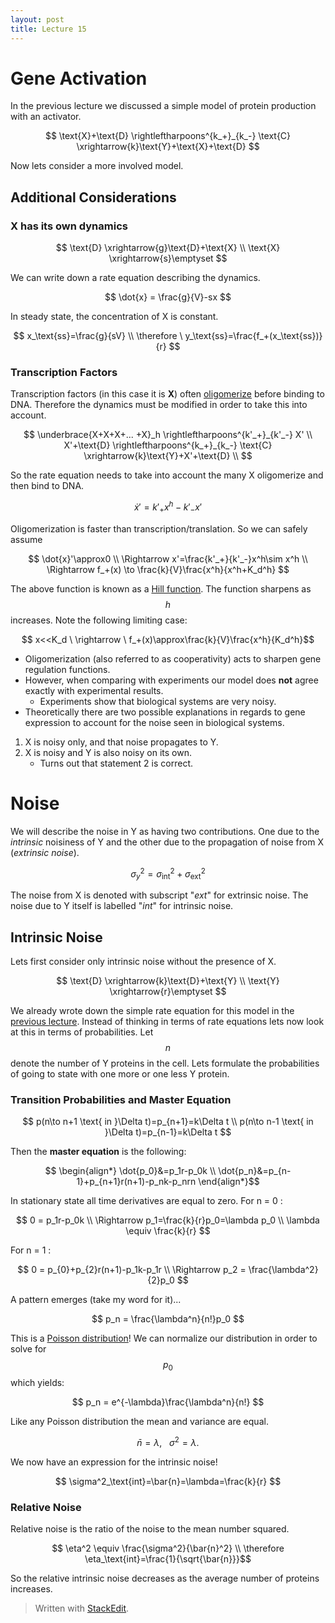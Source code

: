 ```yaml
---
layout: post
title: Lecture 15
---
```


# Gene Activation

In the previous lecture we discussed a simple model of protein production with an activator.

$$ \text{X}+\text{D} \rightleftharpoons^{k_+}_{k_-} \text{C} \xrightarrow{k}\text{Y}+\text{X}+\text{D} $$

Now lets consider a more involved model.

## Additional Considerations

### **X** has its own dynamics

$$
\text{D} \xrightarrow{g}\text{D}+\text{X} \\
\text{X} \xrightarrow{s}\emptyset
$$

We can write down a rate equation describing the dynamics.

$$ \dot{x} = \frac{g}{V}-sx $$

In steady state, the concentration of X is constant.

$$ x_\text{ss}=\frac{g}{sV} \\ \therefore \ y_\text{ss}=\frac{f_+(x_\text{ss})}{r} $$

### Transcription Factors

Transcription factors (in this case it is **X**) often [oligomerize](http://en.wikipedia.org/wiki/Oligomer) before binding to DNA. Therefore the dynamics must be modified in order to take this into account.

$$
\underbrace{X+X+X+... +X}_h \rightleftharpoons^{k'_+}_{k'_-} X' \\
X'+\text{D} \rightleftharpoons^{k_+}_{k_-} \text{C} \xrightarrow{k}\text{Y}+X'+\text{D} \\
$$

So the rate equation needs to take into account the many X oligomerize and then bind to DNA.

$$ \dot{x}'=k'_+x^h-k'_-x' $$

Oligomerization is faster than transcription/translation. So we can safely assume

$$
\dot{x}'\approx0  \\ \Rightarrow x'=\frac{k'_+}{k'_-}x^h\sim x^h \\
\Rightarrow f_+(x) \to \frac{k}{V}\frac{x^h}{x^h+K_d^h}
$$

The above function is known as a [Hill function](http://en.wikipedia.org/wiki/Hill_equation_(biochemistry)). The function sharpens as $$h$$ increases. Note the following limiting case:

$$ x<<K_d \ \rightarrow \ f_+(x)\approx\frac{k}{V}\frac{x^h}{K_d^h}$$

- Oligomerization (also referred to as cooperativity) acts to sharpen gene regulation functions.
- However, when comparing with experiments our model does **not** agree exactly with experimental results.
	- Experiments show that biological systems are very noisy.
- Theoretically there are two possible explanations in regards to gene expression to account for the noise seen in biological systems.
1. X is noisy only, and that noise propagates to Y.
2. X is noisy and Y is also noisy on its own.
	- Turns out that statement 2 is correct.

# Noise

We will describe the noise in Y as having two contributions. One due to the *intrinsic* noisiness of Y and the other due to the propagation of noise from X (*extrinsic noise*).

$$ \sigma_y^2 = \sigma_\text{int}^2+\sigma_\text{ext}^2 $$

The noise from X is denoted with subscript "*ext*" for extrinsic noise. The noise due to Y itself is labelled "*int*" for intrinsic noise.

## Intrinsic Noise

Lets first consider only intrinsic noise without the presence of X.

$$ \text{D} \xrightarrow{k}\text{D}+\text{Y} \\ \text{Y} \xrightarrow{r}\emptyset $$

We already wrote down the simple rate equation for this model in the [previous lecture](http://varennes.github.io/lecture14/). Instead of thinking in terms of rate equations lets now look at this in terms of probabilities. Let $$n$$ denote the number of Y proteins in the cell. Lets formulate the probabilities of going to state with one more or one less Y protein.

### Transition Probabilities and Master Equation

$$
p(n\to n+1 \text{ in }\Delta t)=p_{n+1}=k\Delta t \\
p(n\to n-1 \text{ in }\Delta t)=p_{n-1}=k\Delta t
$$

Then the **master equation** is the following:

$$ \begin{align*}
\dot{p_0}&=p_1r-p_0k \\
\dot{p_n}&=p_{n-1}+p_{n+1}r(n+1)-p_nk-p_nrn
\end{align*}$$

In stationary state all time derivatives are equal to zero.
For n = 0 :

$$ 0 = p_1r-p_0k \\ \Rightarrow p_1=\frac{k}{r}p_0=\lambda p_0  \\ \lambda \equiv \frac{k}{r} $$

For n = 1 :

$$ 0 = p_{0}+p_{2}r(n+1)-p_1k-p_1r \\ \Rightarrow p_2 = \frac{\lambda^2}{2}p_0 $$

A pattern emerges (take my word for it)...

$$ p_n = \frac{\lambda^n}{n!}p_0 $$

This is a [Poisson distribution](http://en.wikipedia.org/wiki/Poisson_distribution)! We can normalize our distribution in order to solve for $$p_0$$ which yields:

$$ p_n = e^{-\lambda}\frac{\lambda^n}{n!} $$

Like any Poisson distribution the mean and variance are equal.

$$ \bar{n}=\lambda, \ \ \ \sigma^2=\lambda. $$

We now have an expression for the intrinsic noise!

$$ \sigma^2_\text{int}=\bar{n}=\lambda=\frac{k}{r} $$

### Relative Noise

Relative noise is the ratio of the noise to the mean number squared.

$$ \eta^2 \equiv \frac{\sigma^2}{\bar{n}^2} \\ \therefore \eta_\text{int}=\frac{1}{\sqrt{\bar{n}}}$$

So the relative intrinsic noise decreases as the average number of proteins increases.

> Written with [StackEdit](https://stackedit.io/).
